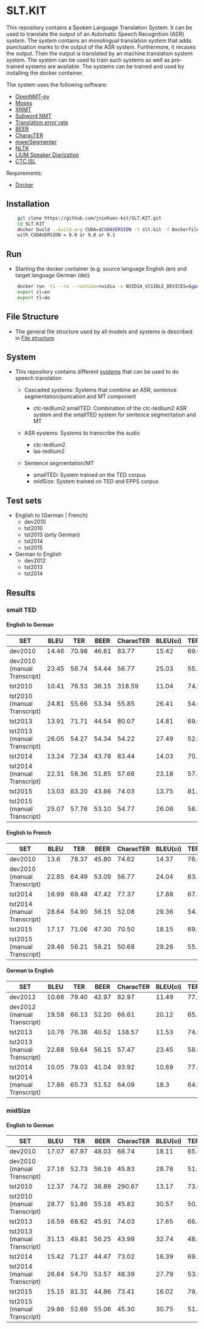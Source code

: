 # SLT.KIT

This repository contains a Spoken Language Translation System. It can be used to translate the output of an Automatic Speech Recognition (ASR) system. The system contains an monolingual translation system that adds punctuation marks to the output of the ASR system. Furthermore, it recases the output. Then the output is translated by an machine translation system system. The system can be used to train such systems as well as pre-trained systems are available. The systems can be trained and used by installing the docker container.

The system uses the following software:
* [OpenNMT-py](https://github.com/OpenNMT/OpenNMT-py)
* [Moses](http://www.statmt.org/moses/)
* [XNMT](https://github.com/neulab/xnmt)
* [Subword NMT](https://github.com/rsennrich/subword-nmt)
* [Translation error rate](http://www.cs.umd.edu/%7Esnover/tercom/)
* [BEER](https://github.com/stanojevic/beer)
* [CharacTER](https://github.com/rwth-i6/CharacTER)
* [mwerSegmenter](https://www-i6.informatik.rwth-aachen.de/web/Software/mwerSegmenter.tar.gz)
* [NLTK](http://www.nltk.org/)
* [LIUM Speaker Diarization](http://lium3.univ-lemans.fr/diarization/doku.php)
* [CTC.ISL](https://github.com/markus-m-u-e-l-l-e-r/CTC.ISL)


Requirements:
* [Docker](https://www.docker.com/)

## Installation ##

```bash
    git clone https://github.com/jniehues-kit/SLT.KIT.git
    cd SLT.KIT
    docker build --build-arg CUDA=$CUDAVERSION -t slt.kit -f Dockerfile.ST-Baseline .
    with CUDAVERSION = 8.0 or 9.0 or 9.1
```

## Run ##


* Starting the docker container (e.g. source language English (en) and target language German (de))


```bash
    docker run -ti --rm --runtime=nvidia -e NVIDIA_VISIBLE_DEVICES=$gpuid slt.kit
    export sl=en
    export tl=de
```


## File Structure ##

* The general file structure used by all models and systems is described in [File structure](docs/FileStructure.md)


## System ##

* This repository contains different [systems](docs/Systems.md) that can be used to do speech translation
  * Cascaded systems: Systems that combine an ASR, sentence segmentation/puncation and MT component
    * ctc-tedlium2.smallTED: Combination of the ctc-tedlium2 ASR system and the smallTED system for sentence segmentation and MT

  * ASR systems: Systems to transcribe the audio
    * ctc-tedlium2
    * las-tedlium2

  * Sentence segmentation/MT
    * smallTED: System trained on the TED corpus
    * midSize: System trained on TED and EPPS corpus


## Test sets ##
* English to {German | French}
  * dev2010
  * tst2010
  * tst2013 (only German)
  * tst2014
  * tst2015
* German to English
  * dev2012
  * tst2013
  * tst2014


## Results ##


### small TED ###

#### English to German ####
| SET | BLEU | TER | BEER | CharacTER | BLEU(ci) | TER(ci) |
| --- | ---- | --- | ---- | --------- | -------- | ------- |
| dev2010 | 14.46 | 70.98 | 46.61 | 83.77 | 15.42 | 69.00 |
| dev2010 (manual Transcript) | 23.45 | 56.74 | 54.44 | 56.77 | 25.03 | 55.17 |
| tst2010 | 10.41 | 76.53 | 36.15 | 318.59 | 11.04 | 74.96 |
| tst2010 (manual Transcript) | 24.81 | 55.66 | 53.34 | 55.85 | 26.41 | 54.04 |
| tst2013 | 13.91 | 71.71 | 44.54 | 80.07 | 14.81 | 69.60 |
| tst2013 (manual Transcript) | 26.05 | 54.27 | 54.34 | 54.22 | 27.49 | 52.98 |
| tst2014 | 13.24 | 72.34 | 43.78 | 83.44 | 14.03 | 70.57 |
| tst2014 (manual Transcript) | 22.31 | 58.36 | 51.85 | 57.66 | 23.18 | 57.44 |
| tst2015 | 13.03 | 83.20 | 43.66 | 74.03 | 13.75 | 81.30 |
| tst2015 (manual Transcript) | 25.07 | 57.76 | 53.10 | 54.77 | 26.06 | 56.81 |


#### English to French ####

| SET | BLEU | TER | BEER | CharacTER | BLEU(ci) | TER(ci) |
| --- | ---- | --- | ---- | --------- | -------- | ------- |
| dev2010 | 13.6 | 78.37 | 45.80 | 74.62 | 14.37 | 76.65 |
| dev2010 (manual Transcript) | 22.85 | 64.49 | 53.09 | 56.77 | 24.04 | 63.22 |
| tst2014 | 16.99 | 69.48 | 47.42 | 77.37 | 17.88 | 67.77 |
| tst2014 (manual Transcript) | 28.64 | 54.90 | 56.15 | 52.08 | 29.36 | 54.16 |
| tst2015 | 17.17 | 71.06 | 47.30 | 70.50 | 18.15 | 69.18 |
| tst2015 (manual Transcript) | 28.46 | 56.21 | 56.21 | 50.68 | 29.26 | 55.28 |


#### German to English ####

| SET | BLEU | TER | BEER | CharacTER | BLEU(ci) | TER(ci) |
| --- | ---- | --- | ---- | --------- | -------- | ------- |
| dev2012 | 10.66 | 79.40 | 42.97 | 82.97 | 11.49 | 77.57 |
| dev2012 (manual Transcript) | 19.58 | 66.13 | 52.20 | 66.61 | 20.12 | 65.28 |
| tst2013 | 10.76 | 76.36 | 40.52 | 138.57 | 11.53 | 74.67 |
| tst2013 (manual Transcript) | 22.68 | 59.64 | 56.15 | 57.47 | 23.45 | 58.63 |
| tst2014 | 10.05 | 79.03 | 41.04 | 93.92 | 10.69 | 77.46 |
| tst2014 (manual Transcript) | 17.86 | 65.73 | 51.52 | 64.09 | 18.3 | 64.99 |


### midSize ###

#### English to German ####
| SET | BLEU | TER | BEER | CharacTER | BLEU(ci) | TER(ci) |
| --- | ---- | --- | ---- | --------- | -------- | ------- |
| dev2010 | 17.07 | 67.97 | 48.03 | 68.74 | 18.11 | 65.84 |
| dev2010 (manual Transcript) | 27.16 | 52.73 | 56.19 | 45.83 | 28.78 | 51.16 |
| tst2010 | 12.37 | 74.72 | 36.89 | 290.67 | 13.17 | 73.01 |
| tst2010 (manual Transcript) | 28.77 | 51.86 | 55.18 | 45.82 | 30.57 | 50.21 |
| tst2013 | 16.59 | 68.62 | 45.91 | 74.03 | 17.65 | 66.41 |
| tst2013 (manual Transcript) | 31.13 | 49.81 | 56.25 | 43.99 | 32.74 | 48.41 |
| tst2014 | 15.42 | 71.27 | 44.47 | 73.02 | 16.39 | 69.33 |
| tst2014 (manual Transcript) | 26.84 | 54.70 | 53.57 | 48.39 | 27.79 | 53.69 |
| tst2015 | 15.15 | 81.31 | 44.86 | 73.41 | 16.02 | 79.39 |
| tst2015 (manual Transcript) | 29.86 | 52.69 | 55.06 | 45.30 | 30.75 | 51.85 |
